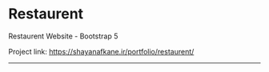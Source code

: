 # Restaurent
Restaurent Website - Bootstrap 5
<br>

Project link: https://shayanafkane.ir/portfolio/restaurent/
<hr>
<img style="margin-top: 10px;" src="https://res.cloudinary.com/dpzrxnav1/image/upload/v1638885591/restaurent/mobile_6_s1nd58.png" alt="">

